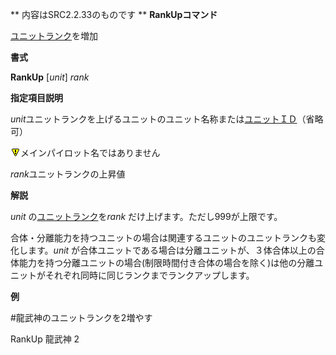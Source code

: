 ** 内容はSRC2.2.33のものです **
**RankUpコマンド**

[ユニットランク](ユニットランク.md)を増加

**書式**

**RankUp** [*unit*] *rank*

**指定項目説明**

*unit*ユニットランクを上げるユニットのユニット名称または[ユニットＩＤ](ユニットＩＤ.md)（省略可）

![](../images/bm0.gif)メインパイロット名ではありません

*rank*ユニットランクの上昇値

**解説**

*unit* の[ユニットランク](ユニットランク.md)を*rank* だけ上げます。ただし999が上限です。

合体・分離能力を持つユニットの場合は関連するユニットのユニットランクも変化します。*unit* が合体ユニットである場合は分離ユニットが、３体合体以上の合体能力を持つ分離ユニットの場合(制限時間付き合体の場合を除く)は他の分離ユニットがそれぞれ同時に同じランクまでランクアップします。

**例**

#龍武神のユニットランクを2増やす

RankUp 龍武神 2
